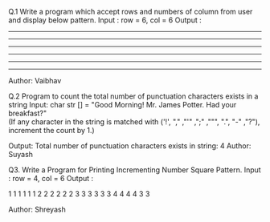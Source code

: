 Q.1 Write a program which accept rows and numbers of column from user and display below pattern.
Input : row = 6, col = 6
Output :
*   *   *   *   *   *   
*   *               *
*       *           *
*           *       *
*               *   *
*   *   *   *   *   *
Author: Vaibhav

Q.2 Program to count the total number of punctuation characters exists in a string
Input: char str [] = "Good Morning! Mr. James Potter. Had your breakfast?"  
(If any character in the string is matched with ('!', "," ,"\'" ,";" ,"\"", ".", "-" ,"?"), increment the count by 1.)

Output: Total number of punctuation characters exists in string: 4
Author: Suyash

Q3. Write a Program for Printing Incrementing Number Square Pattern.
Input : row = 4, col = 6
Output :

1 1 1 1 1 1 
2 2 2 2 2 2
3 3 3 3 3 3
4 4 4 4 3 3

Author: Shreyash
